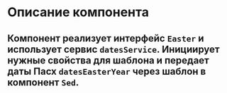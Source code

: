 
# Описание компонента

## Компонент реализует интерфейс `Easter` и использует сервис `datesService`. Инициирует нужные свойства для шаблона и передает даты Пасх `datesEasterYear` через шаблон в компонент `Sed`.

